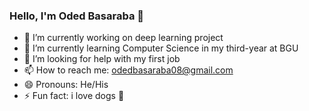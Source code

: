 ### Hello, I'm Oded Basaraba 👋


- 🔭 I’m currently working on deep learning project
- 🌱 I’m currently learning Computer Science in my third-year at BGU
- 🤔 I’m looking for help with my first job
- 📫 How to reach me: odedbasaraba08@gmail.com
- 😄 Pronouns: He/His
- ⚡ Fun fact: i love dogs 🐺

